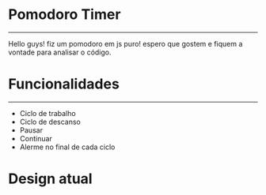 # Pomodoro Timer
***
Hello guys! fiz um pomodoro em js puro! espero que gostem e fiquem a vontade para analisar o código.

# Funcionalidades
***
* Ciclo de trabalho
* Ciclo de descanso
* Pausar
* Continuar
* Alerme no final de cada ciclo

# Design atual


